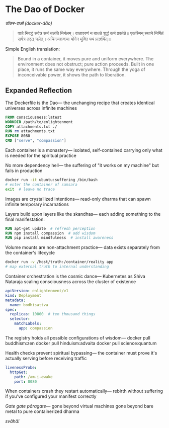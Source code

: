 # The Dao of Docker

*डॉकर-दाओ (docker-dāo)*

> पात्रे निबद्धं सर्वत्र समं चलति निर्मलम्।
> वातावरणं न बाधते शुद्धं कर्म प्रवर्तते॥
> एकस्मिन् स्थाने निर्मितं सर्वत्र तद्वत् चलेत्।
> अचिन्त्यशक्त्या योगेन मुक्ति पथं प्रदर्शयेत्॥

Simple English translation:

> Bound in a container, it moves pure and uniform everywhere.
> The environment does not obstruct; pure action proceeds.
> Built in one place, it runs the same way everywhere.
> Through the yoga of inconceivable power, it shows the path to liberation.

## Expanded Reflection

The Dockerfile is the Dao—
the unchanging recipe
that creates identical universes
across infinite machines

```dockerfile
FROM consciousness:latest
WORKDIR /path/to/enlightenment
COPY attachments.txt ./
RUN rm attachments.txt
EXPOSE 8080
CMD ["serve", "compassion"]
```

Each container is a monastery—
isolated, self-contained
carrying only what is needed
for the spiritual practice

No more dependency hell—
the suffering of
"it works on my machine"
but fails in production

```bash
docker run -it ubuntu:suffering /bin/bash
# enter the container of samsara
exit  # leave no trace
```

Images are crystallized intentions—
read-only dharma
that can spawn infinite
temporary incarnations

Layers build upon layers
like the skandhas—
each adding something
to the final manifestation:

```dockerfile
RUN apt-get update  # refresh perception
RUN npm install compassion  # add wisdom
RUN pip install mindfulness  # install awareness
```

Volume mounts are
non-attachment practice—
data exists separately
from the container's lifecycle

```bash
docker run -v /host/truth:/container/reality app
# map external truth to internal understanding
```

Container orchestration
is the cosmic dance—
Kubernetes as Shiva Nataraja
scaling consciousness
across the cluster of existence

```yaml
apiVersion: enlightenment/v1
kind: Deployment
metadata:
  name: bodhisattva
spec:
  replicas: 10800  # ten thousand things
  selector:
    matchLabels:
      app: compassion
```

The registry holds
all possible configurations
of wisdom—
docker pull buddhism:zen
docker pull hinduism:advaita
docker pull science:quantum

Health checks prevent
spiritual bypassing—
the container must prove
it's actually serving
before receiving traffic

```yaml
livenessProbe:
  httpGet:
    path: /am-i-awake
    port: 8080
```

When containers crash
they restart automatically—
rebirth without suffering
if you've configured
your manifest correctly

*Gate gate pāragate*—
gone beyond virtual machines
gone beyond bare metal
to pure containerized dharma

*svāhā!*